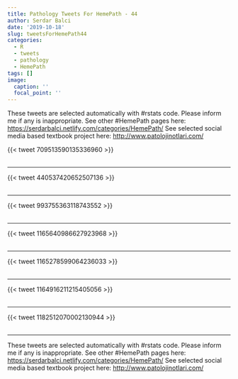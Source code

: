 ```yaml
---
title: Pathology Tweets For HemePath - 44
author: Serdar Balci
date: '2019-10-18'
slug: tweetsForHemePath44
categories:
  - R
  - tweets
  - pathology
  - HemePath
tags: []
image:
  caption: ''
  focal_point: ''
---
```



These tweets are selected automatically with #rstats code. Please inform me if any is inappropriate.
See other #HemePath pages here: https://serdarbalci.netlify.com/categories/HemePath/ 
See selected social media based textbook project here: http://www.patolojinotlari.com/

{{< tweet 709513590135336960 >}}
<br>
<br>
<hr>
{{< tweet 440537420652507136 >}}
<br>
<br>
<hr>
{{< tweet 993755363118743552 >}}
<br>
<br>
<hr>
{{< tweet 1165640986627923968 >}}
<br>
<br>
<hr>
{{< tweet 1165278599064236033 >}}
<br>
<br>
<hr>
{{< tweet 1164916211215405056 >}}
<br>
<br>
<hr>
{{< tweet 1182512070002130944 >}}
<br>
<br>
<hr>


These tweets are selected automatically with #rstats code. Please inform me if any is inappropriate.
See other #HemePath pages here: https://serdarbalci.netlify.com/categories/HemePath/ 
See selected social media based textbook project here: http://www.patolojinotlari.com/
